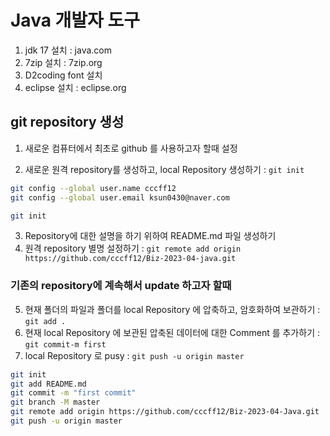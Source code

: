 # Java 개발자 도구 
1. jdk 17 설치 : java.com
2. 7zip 설치 : 7zip.org
3. D2coding font 설치
4. eclipse 설치 : eclipse.org

## git repository 생성
1. 새로운 컴퓨터에서 최초로 github 를 사용하고자 할때 설정

2. 새로운 원격 repository를 생성하고, local Repository 생성하기 : `git init`
```bash
git config --global user.name cccff12
git config --global user.email ksun0430@naver.com
```

```bash
git init
```
3. Repository에 대한 설명을 하기 위하여 README.md 파일 생성하기
4. 원격 repository 별명 설정하기 : `git remote add origin https://github.com/cccff12/Biz-2023-04-java.git`

### 기존의 repository에 계속해서 update 하고자 할때
 
5. 현재 폴더의 파일과 폴더를 local Repository 에 압축하고, 암호화하여 보관하기 : `git add .`
6. 현재 local Repository 에 보관된 압축된 데이터에 대한 Comment 를 추가하기 : `git commit-m first`
7. local Repository 로 pusy : `git push -u origin
master`

```bash
git init
git add README.md
git commit -m "first commit"
git branch -M master
git remote add origin https://github.com/cccff12/Biz-2023-04-Java.git
git push -u origin master
```